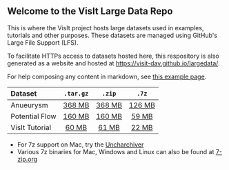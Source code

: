 ## Welcome to the VisIt Large Data Repo

This is where the VisIt project hosts large datasets used in examples, tutorials
and other purposes. These datasets are managed using GitHub's Large File Support (LFS).

To facilitate HTTPs access to datasets hosted here, this respository is also generated
as a website and hosted at https://visit-dav.github.io/largedata/.

For help composing any content in markdown, see [this example page](markdown-help.md).

Dataset | `.tar.gz` | `.zip` | `.7z`
:--- | :---: | :---: | :---:
Anueurysm | [368 MB][aneu-tgz] | [368 MB][aneu-zip] | [126 MB][aneu-7z]
Potential Flow | [160 MB][potflo-tgz] | [160 MB][potflo-zip] | [59 MB][potflo-7z]
VisIt Tutorial | [60 MB][vistut-tgz] | [61 MB][vistut-zip] | [22 MB][vistut-7z]

* For 7z support on Mac, try the [Uncharchiver](https://apps.apple.com/us/app/the-unarchiver/id425424353)
* Various 7z binaries for Mac, Windows and Linux can also be found at [7-zip.org](https://www.7-zip.org/download.html)

[aneu-tgz]: aneurysm_tutorial_data.tar.gz
[aneu-zip]: aneurysm_tutorial_data.zip
[aneu-7z]: aneurysm_tutorial_data.7z

[potflo-tgz]: potential_flow_tutorial_data.tar.gz
[potflo-zip]: potential_flow_tutorial_data.zip
[potflo-7z]: potential_flow_tutorial_data.7z

[vistut-tgz]: visit_tutorial_data.tar.gz
[vistut-zip]: visit_tutorial_data.zip
[vistut-7z]: visit_tutorial_data.7z
